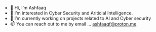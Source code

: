 - 👋 Hi, I’m Ashfaaq
- 👀 I’m interested in Cyber Security and Ariticial Intelligence.
- 🌱 I’m currently working on projects related to AI and Cyber security
- 📫 You can reach out to me by email ...  ashfaaqf@proton.me

<!---
Ashfaaq98/Ashfaaq98 is a ✨ special ✨ repository because its `README.md` (this file) appears on your GitHub profile.
You can click the Preview link to take a look at your changes.
--->
